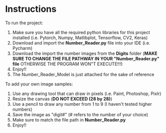 # Instructions

To run the project:
  1. Make sure you have all the required python libraries for this project installed (i.e. Pytorch, Numpy, Matlibplot, Tensorflow, CV2, Keras)
  2. Download and import the **Number_Reader.py** file into your IDE (i.e. Pycharm)
  3. Download the import the number images from the **Digits** folder (**MAKE SURE TO CHANGE THE FILE PATHWAY IN YOUR "Number_Reader.py" file** OTHERWISE THE PROGRAM WON"T EXECUTE!!!)
  4. Enjoy!!
  5. The Number_Reader_Model is just attached for the sake of reference


To add your own image samples:
  1. Use any drawing tool that can draw in pixels (i.e. Paint, Photoshop, Pixlr)
  2. Resize the canvas (**DO NOT EXCEED (28 by 28)**)
  3. Use a pencil to draw any number from 1 to 9 (I haven't tested higher numbers)
  4. Save the image as "digit#"  (# refers to the number of your choice)
  5. Make sure to match the file path in **Number_Reader.py**
  6. Enjoy!!
